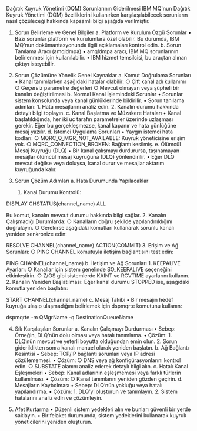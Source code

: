 Dağıtık Kuyruk Yönetimi (DQM) Sorunlarının Giderilmesi
IBM MQ'nun Dağıtık Kuyruk Yönetimi (DQM) özelliklerini kullanırken karşılaşılabilecek sorunların nasıl çözüleceği hakkında kapsamlı bilgi aşağıda verilmiştir.

1. Sorun Belirleme ve Genel Bilgiler
a. Platform ve Kurulum Özgü Sorunlar
	• Bazı sorunlar platform ve kurulumlara özel olabilir. Bu durumda, IBM MQ'nun dokümantasyonunda ilgili açıklamaları kontrol edin.
b. Sorun Tanılama Aracı (amqldmpa)
	• amqldmpa aracı, IBM MQ sorunlarının belirlenmesi için kullanılabilir.
	• IBM hizmet temsilcisi, bu araçtan alınan çıktıyı isteyebilir.

2. Sorun Çözümüne Yönelik Genel Kaynaklar
a. Komut Doğrulama Sorunları
	• Kanal tanımlarken aşağıdaki hatalar olabilir:
		○ Çift kanal adı kullanımı
		○ Geçersiz parametre değerleri
		○ Mevcut olmayan veya şüpheli bir kanalın değiştirilmesi
b. Normal Kanal İşlemindeki Sorunlar
	• Sorunlar sistem konsolunda veya kanal günlüklerinde bildirilir.
	• Sorun tanılama adımları:
		1. Hata mesajlarını analiz edin.
		2. Kanalın durumu hakkında detaylı bilgi toplayın.
c. Kanal Başlatma ve Müzakere Hataları
	• Kanal başlatıldığında, her iki uç tarafın parametreler üzerinde uzlaşması gerekir. Eğer bu gerçekleşmezse, kanal kapanır ve hata günlüğüne mesaj yazılır.
d. İstemci Uygulama Sorunları
	• Yaygın istemci hata kodları:
		○ MQRC_Q_MGR_NOT_AVAILABLE: Kuyruk yöneticisine erişim yok.
		○ MQRC_CONNECTION_BROKEN: Bağlantı kesilmiş.
e. Ölümcül Mesaj Kuyruğu (DLQ)
	• Bir kanal çalışmayı durdurursa, taşınamayan mesajlar ölümcül mesaj kuyruğuna (DLQ) yönlendirilir.
	• Eğer DLQ mevcut değilse veya doluysa, kanal durur ve mesajlar aktarım kuyruğunda kalır.

3. Sorun Çözüm Adımları
a. Hata Durumunda Yapılacaklar
	1. Kanal Durumu Kontrolü:DISPLAY CHSTATUS(channel_name) ALLBu komut, kanalın mevcut durumu hakkında bilgi sağlar.
	2. Kanalın Çalışmadığı Durumlarda:
		○ Kanalların doğru şekilde yapılandırıldığını doğrulayın.
		○ Gerekirse aşağıdaki komutları kullanarak sorunlu kanalı yeniden senkronize edin:RESOLVE CHANNEL(channel_name) ACTION(COMMIT)
	3. Erişim ve Ağ Sorunları:
		○ PING CHANNEL komutuyla iletişim bağlantısını test edin:PING CHANNEL(channel_name)
b. İletişim ve Ağ Sorunları
	1. KEEPALIVE Ayarları:
		○ Kanallar için sistem genelinde SO_KEEPALIVE seçeneğini etkinleştirin.
		○ Z/OS gibi sistemlerde KAINT ve RCVTIME ayarlarını kullanın.
	2. Kanalın Yeniden Başlatılması: Eğer kanal durumu STOPPED ise, aşağıdaki komutla yeniden başlatın:START CHANNEL(channel_name)
c. Mesaj Takibi
	• Bir mesajın hedef kuyruğa ulaşıp ulaşmadığını belirlemek için dspmqrte komutunu kullanın:dspmqrte -m QMgrName -q DestinationQueueName

4. Sık Karşılaşılan Sorunlar
a. Kanalın Çalışmayı Durdurması
	• Sebep: Örneğin, DLQ’nün dolu olması veya hatalı tanımlama.
	• Çözüm:
		1. DLQ’nün mevcut ve yeterli boyutta olduğundan emin olun.
		2. Sorun giderildikten sonra kanalı manuel olarak yeniden başlatın.
b. Ağ Bağlantı Kesintisi
	• Sebep: TCP/IP bağlantı sorunları veya IP adresi çözülememesi.
	• Çözüm:
		○ DNS veya ağ konfigürasyonlarını kontrol edin.
		○ SUBSTATE alanını analiz ederek detaylı bilgi alın.
c. Hatalı Kanal Eşleşmeleri
	• Sebep: Kanal adlarının eşleşmemesi veya farklı türlerin kullanılması.
	• Çözüm:
		○ Kanal tanımlarını yeniden gözden geçirin.
d. Mesajların Kaybolması
	• Sebep: DLQ’nün yokluğu veya hatalı yapılandırma.
	• Çözüm:
		1. DLQ’yi oluşturun ve tanımlayın.
		2. Sistem hatalarını analiz edin ve çözümleyin.

5. Afet Kurtarma
	• Düzenli sistem yedekleri alın ve bunları güvenli bir yerde saklayın.
	• Bir felaket durumunda, sistem yedeklerini kullanarak kuyruk yöneticilerini yeniden oluşturun.
